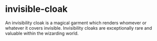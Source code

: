 # invisible-cloak
An invisibility cloak is a magical garment which renders whomever or whatever it covers invisible. Invisibility cloaks are exceptionally rare and valuable within the wizarding world.
